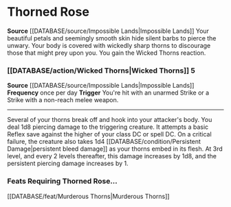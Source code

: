 ﻿---
id: '210'
name: Thorned Rose
rarity: Common
source: '[[DATABASE/source/Impossible Lands|Impossible Lands]]'
type: Heritage

---
# Thorned Rose

**Source** [[DATABASE/source/Impossible Lands|Impossible Lands]]
Your beautiful petals and seemingly smooth skin hide silent barbs to pierce the unwary. Your body is covered with wickedly sharp thorns to discourage those that might prey upon you. You gain the Wicked Thorns reaction.

### [[DATABASE/action/Wicked Thorns|Wicked Thorns]] <span class="action-icon">5</span>

**Source** [[DATABASE/source/Impossible Lands|Impossible Lands]]
**Frequency** once per day
**Trigger** You're hit with an unarmed Strike or a Strike with a non-reach melee weapon.

---
Several of your thorns break off and hook into your attacker's body. You deal 1d8 piercing damage to the triggering creature. It attempts a basic Reflex save against the higher of your class DC or spell DC. On a critical failure, the creature also takes 1d4 [[DATABASE/condition/Persistent Damage|persistent bleed damage]] as your thorns embed in its flesh.
 At 3rd level, and every 2 levels thereafter, this damage increases by 1d8, and the persistent piercing damage increases by 1.

### Feats Requiring Thorned Rose...

[[DATABASE/feat/Murderous Thorns|Murderous Thorns]]